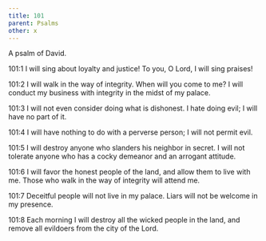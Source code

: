 ```yaml
---
title: 101
parent: Psalms
other: x
---
```



A psalm of David.


<a name="101:1">101:1</a> I will sing about loyalty and justice!
To you, O Lord, I will sing praises!

<a name="101:2">101:2</a> I will walk in the way of integrity.
When will you come to me?
I will conduct my business with integrity in the midst of my palace.

<a name="101:3">101:3</a> I will not even consider doing what is dishonest.
I hate doing evil;
I will have no part of it.

<a name="101:4">101:4</a> I will have nothing to do with a perverse person;
I will not permit evil.

<a name="101:5">101:5</a> I will destroy anyone who slanders his neighbor in secret.
I will not tolerate anyone who has a cocky demeanor and an arrogant attitude.

<a name="101:6">101:6</a> I will favor the honest people of the land,
and allow them to live with me.
Those who walk in the way of integrity will attend me.

<a name="101:7">101:7</a> Deceitful people will not live in my palace.
Liars will not be welcome in my presence.

<a name="101:8">101:8</a> Each morning I will destroy all the wicked people in the land,
and remove all evildoers from the city of the Lord.